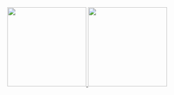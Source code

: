<div>
  <a href="https://github.com/sidegouth">
    <img height="180em" src="https://github-readme-stats.vercel.app/api?username=sidegouth&show_icons=true&theme=dracula&include_all_commits=true&count_private=true"/>
    <img height="180em" src="https://github-readme-stats.vercel.app/api/top-langs/?username=sidegouth&layout=compact&langs_count=16&theme=dracula"/>
</div>
